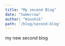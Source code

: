 ```yaml
---
title: "My second Blog"
date: "tomorrow"
author: "Koushik"
path: '/blog/second-blog'
---
```

my new second blog